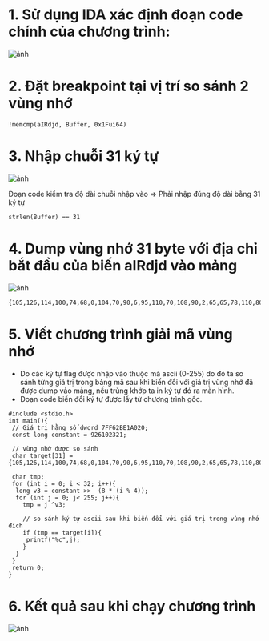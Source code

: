 # 1. Sử dụng IDA xác định đoạn code chính của chương trình:
![ảnh](https://user-images.githubusercontent.com/23620659/206887605-967f82ac-2e34-4cf6-9a39-1157ade87547.png)

# 2. Đặt breakpoint tại vị trí so sánh 2 vùng nhớ
```
!memcmp(aIRdjd, Buffer, 0x1Fui64)
```
# 3. Nhập chuỗi 31 ký tự
![ảnh](https://user-images.githubusercontent.com/23620659/206888093-4c2f518d-ad05-4810-ab20-a9eccb51de80.png)

Đoạn code kiểm tra độ dài chuỗi nhập vào => Phải nhập đúng độ dài bằng 31 ký tự
```
strlen(Buffer) == 31
```

# 4. Dump vùng nhớ 31 byte với địa chỉ bắt đầu của biến aIRdjd vào mảng
![ảnh](https://user-images.githubusercontent.com/23620659/206887748-4174c2ff-351a-4643-8915-2a1eda7bd571.png)
```
{105,126,114,100,74,68,0,104,70,90,6,95,110,70,108,90,2,65,65,78,110,80,91,69,88,6,4,90,80,6,78};
```
# 5. Viết chương trình giải mã vùng nhớ
 - Do các ký tự flag được nhập vào thuộc mã ascii (0-255) do đó ta so sánh từng giá trị trong bảng mã sau khi biến đổi với giá trị vùng nhớ đã được dump vảo mảng, nếu trùng khớp ta in ký tự đó ra màn hình.
 - Đoạn code biến đổi ký tự được lấy từ chương trình gốc.
```
#include <stdio.h>
int main(){
 // Giá trị hằng số dword_7FF62BE1A020; 
 const long constant = 926102321;
 
 // vùng nhớ được so sánh
 char target[31] = {105,126,114,100,74,68,0,104,70,90,6,95,110,70,108,90,2,65,65,78,110,80,91,69,88,6,4,90,80,6,78};
 
 char tmp;
 for (int i = 0; i < 32; i++){
  long v3 = constant >>  (8 * (i % 4));
  for (int j = 0; j< 255; j++){
    tmp = j ^v3;
    
    // so sánh ký tự ascii sau khi biến đổi với giá trị trong vùng nhớ đích
    if (tmp == target[i]){
     printf("%c",j);
    }
  }
 }
 return 0;
}
```


# 6. Kết quả sau khi chạy chương trình
![ảnh](https://user-images.githubusercontent.com/23620659/206888248-4ef1c7f5-498f-4a82-a1cd-68c52f829588.png)
